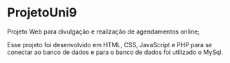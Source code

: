 # ProjetoUni9

Projeto Web para divulgação e realização de agendamentos online;

Esse projeto foi desenvolvido em HTML, CSS, JavaScript e PHP para se conectar ao banco de dados e para o banco de dados foi utilizado o MySql.
